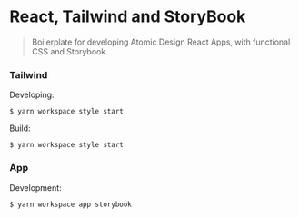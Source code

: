 React, Tailwind and StoryBook
===

> Boilerplate for developing Atomic Design React Apps, with functional CSS and Storybook.

### Tailwind

Developing:

```shell script
$ yarn workspace style start
```

Build:

```shell script
$ yarn workspace style start
```

### App

Development:

```shell script
$ yarn workspace app storybook
```